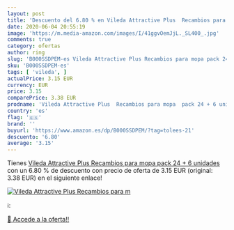 ```yaml
---
layout: post
title: 'Descuento del 6.80 % en Vileda Attractive Plus  Recambios para m'
date: 2020-06-04 20:55:19
image: 'https://m.media-amazon.com/images/I/41ggvOemJjL._SL400_.jpg'
comments: true
category: ofertas
author: ring
slug: 'B000SSDPEM-es Vileda Attractive Plus Recambios para mopa pack 24 + 6...'
sku: 'B000SSDPEM-es'
tags: [ 'vileda', ]
actualPrice: 3.15 EUR
currency: EUR
price: 3.15
comparePrice: 3.38 EUR
prodname: 'Vileda Attractive Plus  Recambios para mopa  pack 24 + 6 unidades'
country: 'es'
flag: '🇪🇸'
brand: ''
buyurl: 'https://www.amazon.es/dp/B000SSDPEM/?tag=tolees-21'
descuento: '6.80'
average: '3.15'
---
```


Tienes [Vileda Attractive Plus  Recambios para mopa  pack 24 + 6 unidades](https://www.amazon.es/dp/B000SSDPEM/?tag=tolees-21) con un 6.80 % de descuento con precio de oferta de 3.15 EUR (original: 3.38 EUR) en el siguiente enlace!

[![Vileda Attractive Plus  Recambios para m](https://m.media-amazon.com/images/I/41ggvOemJjL._SL400_.jpg)](https://www.amazon.es/dp/B000SSDPEM/?tag=tolees-21)

ℹ️:


[🛒 Accede a la oferta!!](https://www.amazon.es/dp/B000SSDPEM/?tag=tolees-21)
